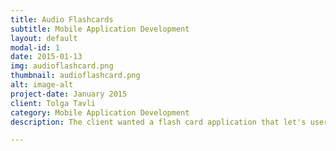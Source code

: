```yaml
---
title: Audio Flashcards
subtitle: Mobile Application Development
layout: default
modal-id: 1
date: 2015-01-13
img: audioflashcard.png
thumbnail: audioflashcard.png
alt: image-alt
project-date: January 2015
client: Tolga Tavli
category: Mobile Application Development
description: The client wanted a flash card application that let's user record the reminders in the form of Audio with a Description, Category, Tag and Importance Rating for it. </br></br> The application was built on native android platform using SQLite Database for data storage. MediaPlayer and AudioRecorder libraries were used to record and play media files. </br></br> Other features of application were</br></br>- A MediaPlayer to play list of Memos sequentially.</br>- Option to select the amount of representations required for Player.</br>- Search items by Importance, Description or Tag.

---
```

